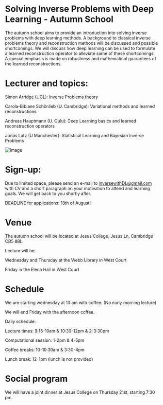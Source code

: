 # Solving Inverse Problems with Deep Learning - Autumn School

The autumn school aims to provide an introduction into solving inverse problems with deep learning methods. A background to classical inverse problems theory and reconstruction methods will be discussed and possible shortcomings. We will discuss how deep learning can be used to formulate a learned reconstruction operator to alleviate some of these shortcomings. A special emphasis is made on robustness and mathematical guarantees of the learned reconstructions. 

# Lecturer and topics: 
Simon Arridge (UCL):			        Inverse Problems theory

Carola-Bibiane Schönlieb (U. Cambridge): 	Variational methods and learned reconstructions

Andreas Hauptmann (U. Oulu): 		      Deep Learning basics and learned reconstruction operators

Jonas Latz (U Manchester): 			        Statistical Learning and Bayesian Inverse Problems


![image](https://github.com/inversewithDL/autumnschool/assets/138695100/a8ecfcbf-e629-40c0-a9c1-61512c045c32)


# Sign-up:

Due to limited space, please send an e-mail to inversewithDL@gmail.com with CV and a short paragraph on your motivation to attend and learning goals.
We will get back to you shortly after.

DEADLINE for applications: 18th of August!

# Venue

The autumn school will be located at Jesus College, Jesus Ln, Cambridge CB5 8BL.

Lecture will be:

Wednesday and Thursday at the Webb Library in West Court

Friday in the Elena Hall in West Court

# Schedule

We are starting wednesday at 10 am with coffee. (No early morning lecture)

We will end Friday with the afternoon coffee.

Daily schedule:

Lecture times: 9:15-10am & 10:30-12pm & 2-3:30pm

Computational session: 1-2pm & 4-5pm

Coffee breaks: 10-10:30am & 3:30-4pm

Lunch break: 12-1pm (lunch is not provided)


# Social program

We will have a joint dinner at Jesus College on Thursday 21st, starting 7:30 pm.
